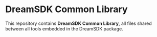 # DreamSDK Common Library #

This repository contains **DreamSDK Common Library**, all files shared between
all tools embedded in the DreamSDK package.
